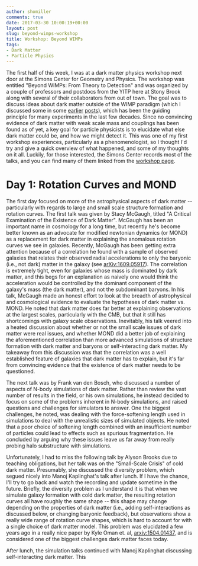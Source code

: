 ```yaml
---
author: shomiller
comments: true
date: 2017-03-30 10:00:19+00:00
layout: post
slug: beyond-wimps-workshop
title: Workshop: Beyond WIMPs
tags:
- Dark Matter
- Particle Physics
---
```


The first half of this week, I was at a dark matter physics workshop next door at the Simons Center for Geometry and Physics. The workshop was entitled "Beyond WIMPs: From Theory to Detection" and was organized by a couple of professors and postdocs from the YITP here at Stony Brook along with several of their collaborators from out of town. The goal was to discuss ideas about dark matter outside of the WIMP paradigm (which I discussed some in some [earlier]() [posts]()), which has been the guiding principle for many experiments in the last few decades. Since no convincing evidence of dark matter with weak scale mass and couplings has been found as of yet, a key goal for particle physicists is to elucidate what else dark matter could be, and how we might detect it. This was one of my first workshop experiences, particularly as a phenomenologist, so I thought I'd try and give a quick overview of what happened, and some of my thoughts on it all. Luckily, for those interested, the Simons Center records most of the talks, and you can find many of them linked from the [workshop page](http://scgp.stonybrook.edu/archives/18377).


# Day 1: Rotation Curves and MOND

The first day focused on more of the astrophysical aspects of dark matter -- particularly with regards to large and small scale structure formation and rotation curves. The first talk was given by Stacy McGaugh, titled "A Critical Examination of the Existence of Dark Matter". McGaugh has been an important name in cosmology for a long time, but recently he's become better known as an advocate for modified newtonian dynamics (or MOND) as a replacement for dark matter in explaining the anomalous rotation curves we see in galaxies. Recently, McGaugh has been getting extra attention because of a correlation he found with a sample of observed galaxies that relates their observed radial accelerations to only the baryonic (i.e., not dark) matter in the galaxy (see [arXiv:1609.05917](http://arxiv.org/abs/1609.05917)). The correlation is extremely tight, even for galaxies whose mass is dominated by dark matter, and this begs for an explanation as naively one would think the acceleration would be controlled by the dominant component of the galaxy's mass (the dark matter), and not the subdominant baryons. In his talk, McGaugh made an honest effort to look at the breadth of astrophysical and cosmological evidence to evaluate the hypotheses of dark matter vs. MOND. He noted that dark matter does far better at explaining observations at the largest scales, particularly with the CMB, but that it still has shortcomings with galaxy scale observations. Inevitably, his talk veered into a heated discussion about whether or not the small scale issues of dark matter were real issues, and whether MOND did a better job of explaining the aforementioned correlation than more advanced simulations of structure formation with dark matter and baryons or self-interacting dark matter. My takeaway from this discussion was that the correlation was a well established feature of galaxies that dark matter has to explain, but it's far from convincing evidence that the existence of dark matter needs to be questioned.

The next talk was by Frank van den Bosch, who discussed a number of aspects of N-body simulations of dark matter. Rather than review the vast number of results in the field, or his own simulations, he instead decided to focus on some of the problems inherent in N-body simulations, and raised questions and challenges for simulators to answer. One the biggest challenges, he noted, was dealing with the force-softening length used in simulations to deal with the unrealistic sizes of simulated objects. He noted that a poor choice of softening length combined with an insufficient number of particles could lead to effects such as spurious fragmentation. He concluded by arguing why these issues leave us far away from really probing halo substructure with simulations.

Unfortunately, I had to miss the following talk by Alyson Brooks due to teaching obligations, but her talk was on the "Small-Scale Crisis" of cold dark matter. Presumably, she discussed the diversity problem, which segued nicely into Manoj Kaplinghat's talk after lunch. If I have the chance, I'll try to go back and watch the recording and update sometime in the future. Briefly, the diversity problem as I understand it is that when we simulate galaxy formation with cold dark matter, the resulting rotation curves all have roughly the same shape -- this shape may change depending on the properties of dark matter (i.e., adding self-interactions as discussed below, or changing baryonic feedback), but observations show a really wide range of rotation curve shapes, which is hard to account for with a single choice of dark matter model. This problem was elucidated a few years ago in a really nice paper by Kyle Oman et. al, [arxiv:1504.01437](https://arxiv.org/abs/1504.01437v2), and is considered one of the biggest challenges dark matter faces today.

After lunch, the simulation talks continued with Manoj Kaplinghat discussing self-interacting dark matter. This 
